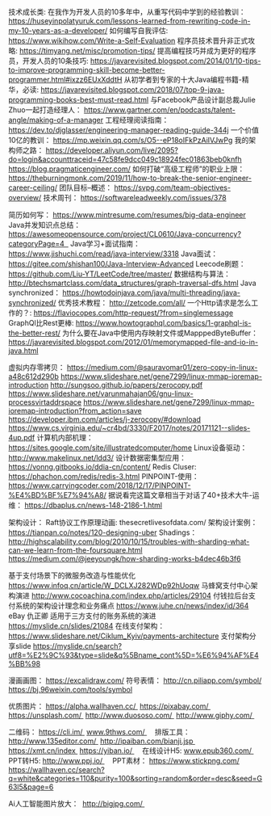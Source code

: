 技术成长类:
在我作为开发人员的10多年中，从重写代码中学到的经验教训：
https://huseyinpolatyuruk.com/lessons-learned-from-rewriting-code-in-my-10-years-as-a-developer/
如何编写自我评估:
https://www.wikihow.com/Write-a-Self-Evaluation
程序员技术晋升非正式攻略:
https://timyang.net/misc/promotion-tips/
提高编程技巧并成为更好的程序员，开发人员的10条技巧:
https://javarevisited.blogspot.com/2014/01/10-tips-to-improve-programming-skill-become-better-programmer.html#ixzz6EUxXddtH
从初学者到专家的十大Java编程书籍-精华，必读:
https://javarevisited.blogspot.com/2018/07/top-9-java-programming-books-best-must-read.html
与Facebook产品设计副总裁Julie Zhuo一起打造经理人：
https://www.gartner.com/en/podcasts/talent-angle/making-of-a-manager
工程经理阅读指南：
https://dev.to/djglasser/engineering-manager-reading-guide-344j
一个价值10亿的教训：
https://mp.weixin.qq.com/s/O5--eP18oIFkPzAiIVJwPg
我的架构师之路：
https://developer.aliyun.com/live/2095?do=login&accounttraceid=47c58fe9dcc049c18924fec01863beb0knfh
https://blog.pragmaticengineer.com/
如何打破“高级工程师”的职业上限：
https://theburningmonk.com/2019/11/how-to-break-the-senior-engineer-career-ceiling/
团队目标–概述：
https://svpg.com/team-objectives-overview/
技术周刊：
https://softwareleadweekly.com/issues/378


简历如何写：
https://www.mintresume.com/resumes/big-data-engineer
Java并发知识点总结：
https://awesomeopensource.com/project/CL0610/Java-concurrency?categoryPage=4  
Java学习+面试指南：
https://www.jishuchi.com/read/java-interview/3318
Java面试：
https://gitee.com/shishan100/Java-Interview-Advanced
Leecode刷题：
https://github.com/Liu-YT/LeetCode/tree/master/
数据结构与算法：
http://btechsmartclass.com/data_structures/graph-traversal-dfs.html
Java synchronized：
https://howtodoinjava.com/java/multi-threading/java-synchronized/
优秀技术教程：
http://zetcode.com/all/
一个Http请求是怎么工作的？:
https://flaviocopes.com/http-request/?from=singlemessage
GraphQl比Rest更棒:
https://www.howtographql.com/basics/1-graphql-is-the-better-rest/
为什么要在Java中使用内存映射文件或MapppedByteBuffer：
https://javarevisited.blogspot.com/2012/01/memorymapped-file-and-io-in-java.html


虚拟内存零拷贝：
https://medium.com/@sauravomar01/zero-copy-in-linux-a48c612d290b
https://www.slideshare.net/gene7299/linux-mmap-ioremap-introduction
http://sungsoo.github.io/papers/zerocopy.pdf
https://www.slideshare.net/varunmahajan06/gnu-linux-processvirtaddrspace
https://www.slideshare.net/gene7299/linux-mmap-ioremap-introduction?from_action=save
https://developer.ibm.com/articles/j-zerocopy/#download
https://www.cs.virginia.edu/~cr4bd/3330/F2017/notes/20171121--slides-4up.pdf
计算机内部机理：
https://sites.google.com/site/illustratedcomputer/home
Linux设备驱动：
http://www.makelinux.net/ldd3/
设计数据密集型应用：
https://vonng.gitbooks.io/ddia-cn/content/
Redis Cluser:
https://phachon.com/redis/redis-3.html
PINPOINT-使用：
https://www.carryingcoder.com/2018/12/17/PINPOINT-%E4%BD%BF%E7%94%A8/
据说看完这篇文章相当于对话了40+技术大牛-运维：
https://dbaplus.cn/news-148-2186-1.html


架构设计：
Raft协议工作原理动画:
thesecretlivesofdata.com/
架构设计案例：
https://tianpan.co/notes/120-designing-uber
Shadings：
http://highscalability.com/blog/2010/10/15/troubles-with-sharding-what-can-we-learn-from-the-foursquare.html
https://medium.com/@jeeyoungk/how-sharding-works-b4dec46b3f6

基于支付场景下的微服务改造与性能优化
https://www.infoq.cn/article/W_DCLXJ282WDp92hUoqw
马蜂窝支付中心架构演进
http://www.cocoachina.com/index.php/articles/29104
付钱拉后台支付系统的架构设计理念和业务痛点
https://www.juhe.cn/news/index/id/364
eBay 仇正卿 适用于三方支付的账务系统的演进
https://myslide.cn/slides/21084
在线支付架构：
https://www.slideshare.net/Ciklum_Kyiv/payments-architecture
支付架构分享slide
https://myslide.cn/search?utf8=%E2%9C%93&type=slide&q%5Bname_cont%5D=%E6%94%AF%E4%BB%98

漫画画图：
https://excalidraw.com/
符号表情：
http://cn.piliapp.com/symbol/
https://bj.96weixin.com/tools/symbol

优质图片：
https://alpha.wallhaven.cc/ 
https://pixabay.com/ 
https://unsplash.com/ 
http://www.duososo.com/ 
http://www.giphy.com/ 

二维码：
https://cli.im/ 
www.9thws.com/ 
  
排版工具： 
http://www.135editor.com/ 
http://ipaiban.com/bianji.jsp 
https://xmt.cn/index 
https://yiban.io/ 
  
在线设计H5:
www.epub360.com/ 
PPT转H5:
http://www.ppj.io/ 
  
PPT素材：
https://www.stickpng.com/
https://wallhaven.cc/search?q=white&categories=110&purity=100&sorting=random&order=desc&seed=G63l5&page=6

Ai人工智能图片放大：  
http://bigjpg.com/ 
